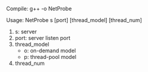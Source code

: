 Compile: g++ -o NetProbe

Usage: NetProbe s [port] [thread_model] [thread_num]
1. s: server
2. port: server listen port
3. thread_model
	- o: on-demand model
	- p: thread-pool model
4. thread_num
